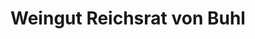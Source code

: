 ---
title: "Weingut Reichsrat von Buhl"
url: /deidesheim/weingut-reichsrat-von-buhl/
shop: Spirituosen
---